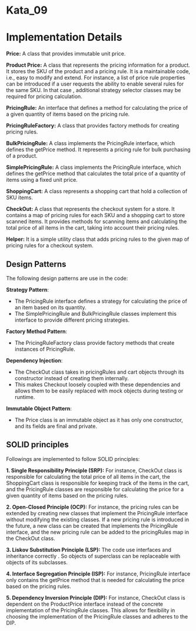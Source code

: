 # Kata_09

# Implementation Details


**Price:** A class that provides immutable unit price. 

**Product Price:** A class that represents the pricing information for a product.
 It stores the SKU of the product and a pricing rule.  It is a maintainable code, i.e., easy to modify and extend. For instance,  a list of price rule properties can be introduced if a user requests the ability to enable several rules for the same SKU. In that case , additional strategy selector classes may be required for pricing calculation.

**PricingRule:** An interface that defines a method for calculating the price of a given quantity of items based on the pricing rule.

**PricingRuleFactory:** A class that provides factory methods for creating pricing rules.

**BulkPricingRule:** A class implements the PricingRule interface, which defines the getPrice method. It represents a pricing rule for bulk purchasing of a product.

**SimplePricingRule:** A class implements the PricingRule interface, which defines the getPrice method that calculates the total price of a quantity of items using a fixed unit price.

**ShoppingCart:** A class represents a shopping cart that hold a collection of SKU items.

**CheckOut:** A class that represents the checkout system for a store. It contains a map of pricing rules for each SKU and a shopping cart to store scanned items. It provides methods for scanning items and calculating the total price of all items in the cart, taking into account their pricing rules.

**Helper:** It is a simple utility class that adds pricing rules to the given map of pricing rules for a checkout system.


## Design Patterns
The following design patterns are use in the code:

**Strategy Pattern**:

- The PricingRule interface defines a strategy for calculating the price of an item based on its quantity. 
- The SimplePricingRule and BulkPricingRule classes implement this interface to provide different pricing strategies.

**Factory Method Pattern**:

- The PricingRuleFactory class provide factory methods that create instances of PricingRule.

**Dependency Injection**: 

- The CheckOut class takes in pricingRules and cart objects through its constructor instead of creating them internally. 
- This makes Checkout loosely coupled with these dependencies and allows them to be easily replaced with mock objects during testing or runtime.

**Immutable Object Pattern**: 

- The Price class is an immutable object as it has only one constructor, and its fields are final and private.

## SOLID principles 
Followings are implemented to follow SOLID principles: 

**1.	Single Responsibility Principle (SRP):** For instance, CheckOut class is responsible for calculating the total price of all items in the cart, the ShoppingCart class is responsible for keeping track of the items in the cart, and the PricingRule classes are responsible for calculating the price for a given quantity of items based on the pricing rules.

**2.	Open-Closed Principle (OCP):** For instance, the pricing rules can be extended by creating new classes that implement the PricingRule interface without modifying the existing classes. If a new pricing rule is introduced in the future, a new class can be created that implements the PricingRule interface, and the new pricing rule can be added to the pricingRules map in the CheckOut class.

**3.	Liskov Substitution Principle (LSP):** The code use interfaces and inheritance correctly . So objects of superclass can be replaceable with objects of its subclasses. 

**4.	Interface Segregation Principle (ISP):** For instance, PricingRule interface only contains the getPrice method that is needed for calculating the price based on the pricing rules. 

**5.	Dependency Inversion Principle (DIP):** For instance, CheckOut class is dependent on the ProductPrice interface instead of the concrete implementation of the PricingRule classes. This allows for flexibility in choosing the implementation of the PricingRule classes and adheres to the DIP.









